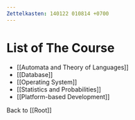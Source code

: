 ```yaml
---
Zettelkasten: 140122 010814 +0700
---
```

# List of The Course
* [[Automata and Theory of Languages]]
* [[Database]]
* [[Operating System]]
* [[Statistics and Probabilities]]
* [[Platform-based Development]]

Back to [[Root]]